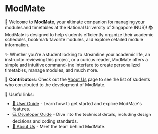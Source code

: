 # ModMate

🎉 Welcome to **ModMate**, your ultimate companion for managing your modules and timetables at the National University of Singapore (NUS)! 📚 ModMate is designed to help students efficiently organize their academic schedules, bookmark favorite modules, and explore detailed module information.

✨ Whether you're a student looking to streamline your academic life, an instructor reviewing this project, or a curious reader, ModMate offers a simple and intuitive command-line interface to create personalized timetables, manage modules, and much more.

👥 **Contributors**: Check out the [About Us](AboutUs.md) page to see the list of students who contributed to the development of ModMate.

📖 Useful links:

* [📘 User Guide](UserGuide.md) - Learn how to get started and explore ModMate's features.
* [💻 Developer Guide](DeveloperGuide.md) - Dive into the technical details, including design decisions and coding standards.
* [👥 About Us](AboutUs.md) - Meet the team behind ModMate.
